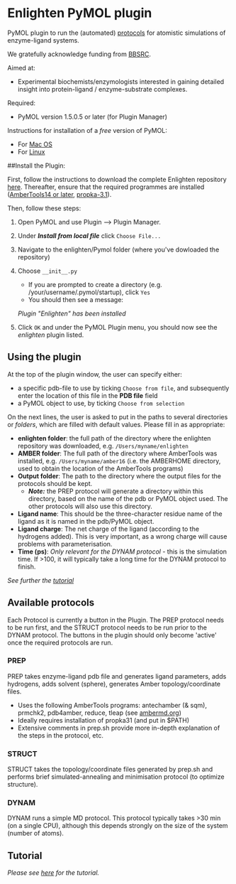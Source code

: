 Enlighten PyMOL plugin
============

PyMOL plugin to run the (automated) [protocols](https://github.com/marcvanderkamp/enlighten/blob/master/README.md) for atomistic simulations of enzyme-ligand systems.

We gratefully acknowledge funding from [BBSRC](http://www.bbsrc.ac.uk).

Aimed at: 

- Experimental biochemists/enzymologists interested in gaining detailed insight into protein-ligand / enzyme-substrate complexes.

Required:

- PyMOL version 1.5.0.5 or later (for Plugin Manager)

Instructions for installation of a *free* version of PyMOL:

- For [Mac OS](http://www.pymolwiki.org/index.php/MAC_Install)
- For [Linux](http://www.pymolwiki.org/index.php/Linux_Install)




##Install the Plugin:   

First, follow the instructions to download the complete Enlighten repository [here](https://github.com/marcvanderkamp/enlighten/blob/master/README.md).
Thereafter, ensure that the required programmes are installed ([AmberTools14 or later](http://www.ambermd.org), [propka-3.1](https://github.com/jensengroup/propka-3.1)).

Then, follow these steps:

1. Open PyMOL and use Plugin --> Plugin Manager.
1. Under __*Install from local file*__ click `Choose File...` 
2. Navigate to the enlighten/Pymol folder (where you've dowloaded the repository)
3. Choose `__init__.py`
    - If you are prompted to create a directory (e.g. /your/username/.pymol/startup), click `Yes`
    - You should then see a message: 
     
   *Plugin "Enlighten" has been installed*
4. Click `OK` and under the PyMOL Plugin menu, you should now see the *enlighten* plugin listed.
 
      

## Using the plugin
At the top of the plugin window, the user can specify either:

- a specific pdb-file to use by ticking `Choose from file`, and subsequently enter the location of this file in the **PDB file** field
- a PyMOL object to use, by ticking `Choose from selection` 
  
  
  
On the next lines, the user is asked to put in the paths to several directories or *folders*, which are filled with default values. Please fill in as appropriate:

- **enlighten folder**: the full path of the directory where the enlighten repository was downloaded, e.g. `/Users/myname/enlighten`
- **AMBER folder**: The full path of the directory where AmberTools was installed, e.g. `/Users/myname/amber16` (i.e. the AMBERHOME directory, used to obtain the location of the AmberTools programs)
- **Output folder**: The path to the directory where the output files for the protocols should be kept. 
	- __*Note:*__ the PREP protocol will generate a directory within this directory, based on the name of the pdb or PyMOL object used. The other protocols will also use this directory.
-  **Ligand name**: This should be the three-character residue name of the ligand as it is named in the pdb/PyMOL object.
-  **Ligand charge**: The net charge of the ligand (according to the hydrogens added). This is very important, as a wrong charge will cause problems with parameterisation.
-  **Time (ps)**: *Only relevant for the DYNAM protocol* - this is the simulation time. If >100, it will typically take a long time for the DYNAM protocol to finish.
 
 _See further the [tutorial](https://github.com/marcvanderkamp/enlighten/blob/master/tutorial/Enlighten%20Workshop.md)_




## Available protocols
Each Protocol is currently a button in the Plugin. The  PREP protocol needs to be run first, and the STRUCT protocol needs to be run prior to the DYNAM protocol. The buttons in the plugin should only become 'active' once the required protocols are run.

### PREP
PREP takes enzyme-ligand pdb file and generates ligand parameters, adds hydrogens, adds solvent (sphere), generates Amber topology/coordinate files.

- Uses the following AmberTools programs: antechamber (& sqm), prmchk2, pdb4amber, reduce, tleap  (see [ambermd.org](http://ambermd.org))
- Ideally requires installation of propka31 (and put in $PATH)
- Extensive comments in prep.sh provide more in-depth explanation of the steps in the protocol, etc.

### STRUCT
STRUCT takes the topology/coordinate files generated by prep.sh and performs brief simulated-annealing and minimisation protocol (to optimize structure).


### DYNAM
DYNAM runs a simple MD protocol. This protocol typically takes >30 min (on a single CPU), although this depends strongly on the size of the system (number of atoms).


## Tutorial
*Please see [here](https://github.com/marcvanderkamp/enlighten/blob/master/tutorial/Enlighten%20Workshop.md) for the tutorial.*

